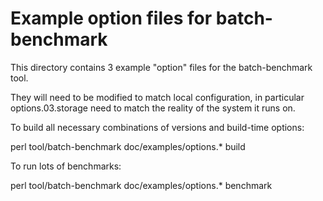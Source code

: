 # Example option files for batch-benchmark

This directory contains 3 example "option" files for the batch-benchmark tool.

They will need to be modified to match local configuration, in particular
options.03.storage need to match the reality of the system it runs on.

To build all necessary combinations of versions and build-time options:

  perl tool/batch-benchmark doc/examples/options.* build

To run lots of benchmarks:

  perl tool/batch-benchmark doc/examples/options.* benchmark

